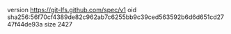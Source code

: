 version https://git-lfs.github.com/spec/v1
oid sha256:56f70cf4389de82c962ab7c6255bb9c39ced563592b6d6d651cd2747f44de93a
size 2427
